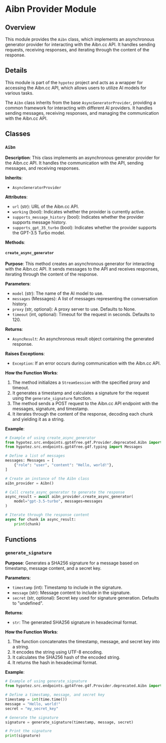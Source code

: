 # Aibn Provider Module

## Overview

This module provides the `Aibn` class, which implements an asynchronous generator provider for interacting with the Aibn.cc API. It handles sending requests, receiving responses, and iterating through the content of the response.

## Details

This module is part of the `hypotez` project and acts as a wrapper for accessing the Aibn.cc API, which allows users to utilize AI models for various tasks. 

The `Aibn` class inherits from the base `AsyncGeneratorProvider`, providing a common framework for interacting with different AI providers. It handles sending messages, receiving responses, and managing the communication with the Aibn.cc API.

## Classes

### `Aibn`

**Description**: 
This class implements an asynchronous generator provider for the Aibn.cc API. It handles the communication with the API, sending messages, and receiving responses.

**Inherits**: 
- `AsyncGeneratorProvider`

**Attributes**:

- `url` (str): URL of the Aibn.cc API.
- `working` (bool): Indicates whether the provider is currently active.
- `supports_message_history` (bool): Indicates whether the provider supports message history.
- `supports_gpt_35_turbo` (bool): Indicates whether the provider supports the GPT-3.5 Turbo model.

**Methods**:

#### `create_async_generator`

**Purpose**: This method creates an asynchronous generator for interacting with the Aibn.cc API. It sends messages to the API and receives responses, iterating through the content of the response.

**Parameters**:

- `model` (str): The name of the AI model to use.
- `messages` (Messages): A list of messages representing the conversation history.
- `proxy` (str, optional): A proxy server to use. Defaults to None.
- `timeout` (int, optional): Timeout for the request in seconds. Defaults to 120.

**Returns**:

- `AsyncResult`: An asynchronous result object containing the generated response.

**Raises Exceptions**:

- `Exception`: If an error occurs during communication with the Aibn.cc API.

**How the Function Works**:

1. The method initializes a `StreamSession` with the specified proxy and timeout.
2. It generates a timestamp and calculates a signature for the request using the `generate_signature` function.
3. The method sends a POST request to the Aibn.cc API endpoint with the messages, signature, and timestamp.
4. It iterates through the content of the response, decoding each chunk and yielding it as a string.

**Example**:

```python
# Example of using create_async_generator
from hypotez.src.endpoints.gpt4free.g4f.Provider.deprecated.Aibn import Aibn
from hypotez.src.endpoints.gpt4free.g4f.typing import Messages

# Define a list of messages
messages: Messages = [
    {"role": "user", "content": "Hello, world!"},
]

# Create an instance of the Aibn class
aibn_provider = Aibn()

# Call create_async_generator to generate the response
async_result = await aibn_provider.create_async_generator(
    model="gpt-3.5-turbo", messages=messages
)

# Iterate through the response content
async for chunk in async_result:
    print(chunk)
```

## Functions

### `generate_signature`

**Purpose**: Generates a SHA256 signature for a message based on timestamp, message content, and a secret key.

**Parameters**:

- `timestamp` (int): Timestamp to include in the signature.
- `message` (str): Message content to include in the signature.
- `secret` (str, optional): Secret key used for signature generation. Defaults to "undefined".

**Returns**:

- `str`: The generated SHA256 signature in hexadecimal format.

**How the Function Works**:

1. The function concatenates the timestamp, message, and secret key into a string.
2. It encodes the string using UTF-8 encoding.
3. It calculates the SHA256 hash of the encoded string.
4. It returns the hash in hexadecimal format.

**Example**:

```python
# Example of using generate_signature
from hypotez.src.endpoints.gpt4free.g4f.Provider.deprecated.Aibn import generate_signature

# Define a timestamp, message, and secret key
timestamp = int(time.time())
message = "Hello, world!"
secret = "my_secret_key"

# Generate the signature
signature = generate_signature(timestamp, message, secret)

# Print the signature
print(signature)
```